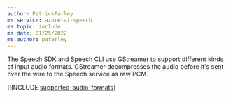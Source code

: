 ```yaml
---
author: PatrickFarley
ms.service: azure-ai-speech
ms.topic: include
ms.date: 01/25/2022
ms.author: pafarley
---
```


The Speech SDK and Speech CLI use GStreamer to support different kinds of input audio formats. GStreamer decompresses the audio before it's sent over the wire to the Speech service as raw PCM.

[!INCLUDE [supported-audio-formats](../../../includes/supported-audio-formats.md)]
